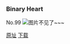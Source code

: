### Binary Heart
No.99
![图片不见了~~~](https://imgs.xkcd.com/comics/binary_heart.jpg)

[原址](https://xkcd.com//99) [下载](https://imgs.xkcd.com/comics/binary_heart.jpg)

